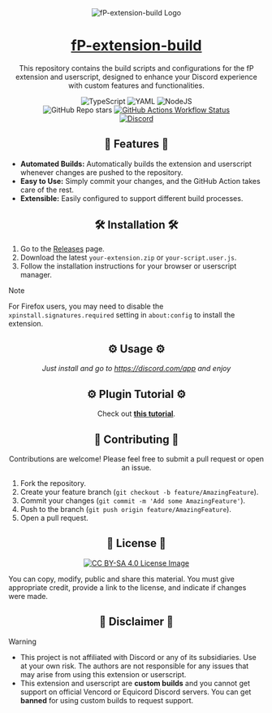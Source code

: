 <div align="center">

  <img src="https://avatars.githubusercontent.com/u/221838119?s=200" alt="fP-extension-build Logo">

# [fP-extension-build](#)

This repository contains the build scripts and configurations for the fP extension and userscript, designed to enhance your Discord experience with custom features and functionalities.  

![TypeScript](https://img.shields.io/badge/typescript-%23007ACC.svg?style=for-the-badge&logo=typescript&logoColor=white) ![YAML](https://img.shields.io/badge/yaml-%23ffffff.svg?style=for-the-badge&logo=yaml&logoColor=151515) ![NodeJS](https://img.shields.io/badge/node.js-6DA55F?style=for-the-badge&logo=node.js&logoColor=white)  
![GitHub Repo stars](https://img.shields.io/github/stars/TheLumiDevs/fP-extension-build?style=for-the-badge&logo=Github&logoColor=ffffff&logoSize=20&label=STAR&labelColor=%23EE7D51&color=%230D1117&link=https%3A%2F%2Fgithub.com%2FTheLumiDevs%2FfP-extension-build) [![GitHub Actions Workflow Status](https://img.shields.io/github/actions/workflow/status/TheLumiDevs/fP-extension-build/build.yml?branch=master&event=schedule&style=for-the-badge&logo=githubactions&logoColor=ffffff&logoSize=20&label=STATUS&labelColor=%23EE7D53&color=%230D1117&link=https%3A%2F%2Fgithub.com%2FTheLumiDevs%2FfP-extension-build%2Factions%2Fworkflows%2Fbuild.yml)](https://github.com/TheLumiDevs/fP-extension-build/actions/workflows/build.yml)  
[![Discord](https://img.shields.io/discord/1117373291095662623?style=for-the-badge&logo=discord&logoColor=ffffff&logoSize=20&label=LUMI%20COMMUNITY&labelColor=%235865F2&color=%230D1117&link=https%3A%2F%2Fdiscord.gg%2FffmkewQ4R7)](https://discord.gg/ffmkewQ4R7)  

## 🚀 Features 🚀

<div align="left">

*   **Automated Builds:** Automatically builds the extension and userscript whenever changes are pushed to the repository.
*   **Easy to Use:** Simply commit your changes, and the GitHub Action takes care of the rest.
*   **Extensible:** Easily configured to support different build processes.

</div>

## 🛠️ Installation 🛠️

<div align="left">

1.  Go to the [Releases](https://github.com/TheLumiDevs/fP-extension-build/releases) page.
2.  Download the latest `your-extension.zip` or `your-script.user.js`.
3.  Follow the installation instructions for your browser or userscript manager.

</div>
</div>

> [!NOTE]
> For Firefox users, you may need to disable the `xpinstall.signatures.required` setting in `about:config` to install the extension.

<div align="center">

## ⚙️ Usage ⚙️

*Just install and go to https://discord.com/app and enjoy*

## ⚙️ Plugin Tutorial ⚙️

Check out **[this tutorial](https://github.com/TheLumiDevs/fakeProfile/blob/main/docs/tutorial.md)**.

## 🤝 Contributing 🤝

Contributions are welcome! Please feel free to submit a pull request or open an issue.

<div align="left">

1.  Fork the repository.
2.  Create your feature branch (`git checkout -b feature/AmazingFeature`).
3.  Commit your changes (`git commit -m 'Add some AmazingFeature'`).
4.  Push to the branch (`git push origin feature/AmazingFeature`).
5.  Open a pull request.

</div>

## 📄 License 📄

<a href="https://creativecommons.org/licenses/by-sa/4.0/">

![![CC BY-SA 4.0 License Image](https://creativecommons.org/licenses/by-sa/4.0/)](https://upload.wikimedia.org/wikipedia/commons/thumb/e/e5/CC_BY-SA_icon.svg/350px-CC_BY-SA_icon.svg.png)

</a>
<div align="left">

You can copy, modify, public and share this material. You must give appropriate credit, provide a link to the license, and indicate if changes were made.

</div>

## 📜 Disclaimer 📜

</div>

> [!WARNING]
> - This project is not affiliated with Discord or any of its subsidiaries. Use at your own risk. The authors are not responsible for any issues that may arise from using this extension or userscript.  
> - This extension and userscript are **custom builds** and you cannot get support on official Vencord or Equicord Discord servers. You can get **banned** for using custom builds to request support.  

